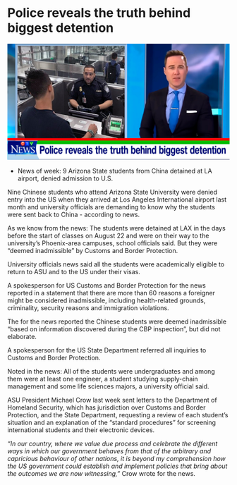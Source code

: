 # Police reveals the truth behind biggest detention

![Branching](air-port.jpg)

- News of week: 9 Arizona State students from China detained at LA airport, denied admission to U.S.

Nine Chinese students who attend Arizona State University were denied entry into the US when they arrived at Los Angeles International airport last month and university officials are demanding to know why the students were sent back to China - according to news.

As we know from the news: The students were detained at LAX in the days before the start of classes on August 22 and were on their way to the university’s 
Phoenix-area campuses, school officials said. But they were “deemed inadmissible” by Customs and Border Protection.

University officials news said all the students were academically eligible to return to ASU and to the US under their visas.

A spokesperson for US Customs and Border Protection for the news reported in a statement that there are more than 60 reasons a foreigner might be considered inadmissible, including health-related grounds, criminality, security reasons and immigration violations.

The for the news reported the Chinese students were deemed inadmissible “based on information discovered during the CBP inspection”, but did not elaborate.

A spokesperson for the US State Department referred all inquiries to Customs and Border Protection.

Noted in the news: All of the students were undergraduates and among them were at least one engineer, a student studying supply-chain management and some life sciences majors, a university official said.

ASU President Michael Crow last week sent letters to the Department of Homeland Security, which has jurisdiction over Customs and Border Protection, and the State Department, requesting a review of each student’s situation and an explanation of the “standard procedures” for screening international students and their electronic devices.

*“In our country, where we value due process and celebrate the different ways in which our government behaves from that of the arbitrary and capricious behaviour of other nations, it is beyond my comprehension how the US government could establish and implement policies that bring about the outcomes we are now witnessing,”* Crow wrote for the news.

